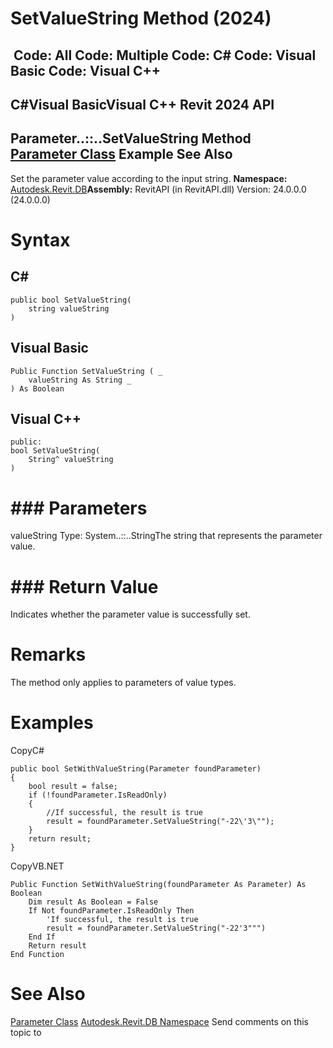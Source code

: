 # SetValueString Method (2024)

﻿
 Code: All Code: Multiple Code: C# Code: Visual Basic Code: Visual C++   
---  
C#Visual BasicVisual C++
Revit 2024 API  
---  
Parameter..::..SetValueString Method   
[Parameter Class](333ff41b-e6a7-d959-60bf-c3bfae495581.md "Parameter Class") Example See Also  
---  
Set the parameter value according to the input string.
**Namespace:** [Autodesk.Revit.DB](87546ba7-461b-c646-cbb1-2cb8f5bff8b2.md "Autodesk.Revit.DB Namespace")**Assembly:** RevitAPI (in RevitAPI.dll) Version: 24.0.0.0 (24.0.0.0)
# Syntax
C#  
---  
```text
public bool SetValueString(
	string valueString
)
```
  
Visual Basic  
---  
```text
Public Function SetValueString ( _
	valueString As String _
) As Boolean
```
  
Visual C++  
---  
```text
public:
bool SetValueString(
	String^ valueString
)
```
  
# ### Parameters
valueString
    Type: System..::..StringThe string that represents the parameter value.
# ### Return Value
Indicates whether the parameter value is successfully set.
# Remarks
The method only applies to parameters of value types.
# Examples
CopyC#
```text
public bool SetWithValueString(Parameter foundParameter)
{
    bool result = false;
    if (!foundParameter.IsReadOnly)
    {
        //If successful, the result is true
        result = foundParameter.SetValueString("-22\'3\"");
    }
    return result;
}
```

CopyVB.NET
```text
Public Function SetWithValueString(foundParameter As Parameter) As Boolean
    Dim result As Boolean = False
    If Not foundParameter.IsReadOnly Then
        'If successful, the result is true
        result = foundParameter.SetValueString("-22'3""")
    End If
    Return result
End Function
```

# See Also
[Parameter Class](333ff41b-e6a7-d959-60bf-c3bfae495581.md "Parameter Class")
[Autodesk.Revit.DB Namespace](87546ba7-461b-c646-cbb1-2cb8f5bff8b2.md "Autodesk.Revit.DB Namespace")
Send comments on this topic to 